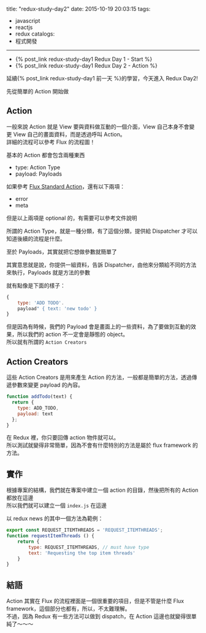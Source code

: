 title: "redux-study-day2"
date: 2015-10-19 20:03:15
tags:
- javascript
- reactjs
- redux
catalogs:
- 程式開發
---

* {% post_link redux-study-day1 Redux Day 1 - Start %}
* {% post_link redux-study-day1 Redux Day 2 - Action %}

延續{% post_link redux-study-day1 前一天 %}的學習，今天進入 Redux Day2!

<!--more-->

先從簡單的 Action 開始做  

## Action

一般來說 Action 就是 View 要與資料做互動的一個介面，View 自己本身不會變更 View 自己的畫面資料，而是透過呼叫 Action。  
詳細的流程可以參考 Flux 的流程圖！  

基本的 Action 都會包含兩種東西  

* type: Action Type
* payload: Payloads

如果參考 [Flux Standard Action](https://github.com/acdlite/flux-standard-action)，還有以下兩項：  

* error
* meta

但是以上兩項是 optional 的，有需要可以參考文件說明   

所謂的 Action Type，就是一種分類，有了這個分類，提供給 Dispatcher 才可以知道後續的流程是什麼。  

至於 Payloads，其實就把它想做參數就簡單了   

其實意思就是說，你提供一組資料，告訴 Dispatcher，由他來分類給不同的方法來執行，Payloads 就是方法的參數  

就有點像是下面的樣子：  

```javascript
{
    type: 'ADD TODO'.
    payload" { text: 'new todo' }
}
```

但是因為有時候，我們的 Payload 會是畫面上的一些資料，為了要做到互動的效果，所以我們的 action 不一定會是靜態的 object。  
所以就有所謂的 `Action Creators`  

## Action Creators

這些 Action Creators 是用來產生 Action 的方法，一般都是簡單的方法，透過傳遞參數來變更 payload 的內容。  

```javascript
function addTodo(text) {
  return {
    type: ADD_TODO,
    payload: text
  };
}
```

在 Redux 裡，你只要回傳 action 物件就可以。  
所以測試就變得非常簡單，因為不會有什麼特別的方法是屬於 flux framework 的方法。  

## 實作

根據專案的結構，我們就在專案中建立一個 action 的目錄，然後把所有的 Action 都放在這邊  
所以我們就可以建立一個 `index.js` 在這邊  

以 redux news 的其中一個方法為範例：  

```javascript
export const REQUEST_ITEMTHREADS = 'REQUEST_ITEMTHREADS';
function requestItemThreads () {
	return {
		type: REQUEST_ITEMTHREADS, // must have type
		text: 'Requesting the top item threads'
	}
}
```

## 結語

Action 其實在 Flux 的流程裡面是一個很重要的項目，但是不管是什麼 Flux framework，這個部分也都有，所以，不太難理解。  
不過，因為 Redux 有一些方法可以做到 dispatch，在 Action 這邊也就變得很單純了～～～  
